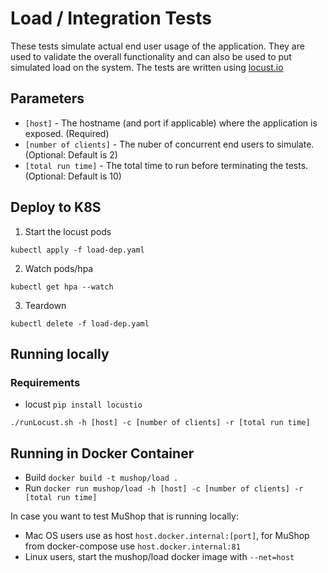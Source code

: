 # Load / Integration Tests

These tests simulate actual end user usage of the application. They are used to
validate the overall functionality and can also be used to put simulated load on
the system. The tests are written using [locust.io](http://locust.io)

## Parameters

* `[host]` - The hostname (and port if applicable) where the application is exposed. (Required)
* `[number of clients]` - The nuber of concurrent end users to simulate. (Optional: Default is 2)
* `[total run time]` - The total time to run before terminating the tests. (Optional: Default is 10)

## Deploy to K8S

1. Start the locust pods

```text
kubectl apply -f load-dep.yaml
```

2. Watch pods/hpa

```text
kubectl get hpa --watch
```

3. Teardown

```text
kubectl delete -f load-dep.yaml
```

## Running locally

### Requirements

* locust `pip install locustio`

`./runLocust.sh -h [host] -c [number of clients] -r [total run time]`

## Running in Docker Container

* Build `docker build -t mushop/load .`
* Run `docker run mushop/load -h [host] -c [number of clients] -r [total run time]`

In case you want to test MuShop that is running locally:
- Mac OS users use as host `host.docker.internal:[port]`, for MuShop from docker-compose use `host.docker.internal:81`
- Linux users, start the mushop/load docker image with `--net=host` 